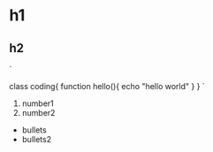# h1
## h2
`

class coding{
    function hello(){
        echo "hello world"
    }
 }
`
1. number1
2. number2
- bullets
- bullets2
